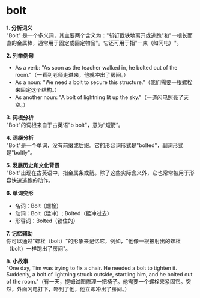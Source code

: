 # bolt

**1\. 分析词义**  
"Bolt" 是一个多义词，其主要两个含义为："斩钉截铁地离开或逃跑"和"一根长而直的金属棒，通常用于固定或固定物品"。它还可用于指"一束（如闪电）"。

  

**2\. 列举例句**

  

*   As a verb: "As soon as the teacher walked in, he bolted out of the room."（一看到老师走进来，他就冲出了房间。）
*   As a noun: "We need a bolt to secure this structure."（我们需要一根螺栓来固定这个结构。）
*   As another noun: "A bolt of lightning lit up the sky."（一道闪电照亮了天空。）

  

**3\. 词根分析**  
"Bolt"的词根来自于古英语"b bolt"，意为“短箭”。

  

**4\. 词缀分析**  
"Bolt"是一个单词，没有前缀或后缀。它的形容词形式是"bolted"，副词形式是"boltly"。

  

**5\. 发展历史和文化背景**  
"Bolt"出现在古英语中，指金属条或箭。除了这些实际含义外，它也常常被用于形容快速逃跑的动作。

  

**6\. 单词变形**

  

*   名词：Bolt（螺栓）
*   动词：Bolt（猛冲）; Bolted（猛冲过去）
*   形容词：Bolted（锁住的）

  

**7\. 记忆辅助**  
你可以通过"螺栓（bolt）"的形象来记忆它，例如，"他像一根被射出的螺栓（bolt）一样跑出了房间"。

  

**8\. 小故事**  
"One day, Tim was trying to fix a chair. He needed a bolt to tighten it. Suddenly, a bolt of lightning struck outside, startling him, and he bolted out of the room."（有一天，提姆试图修理一把椅子。他需要一个螺栓来紧固它。突然，外面闪电打下，吓到了他，他立即冲出了房间。）
